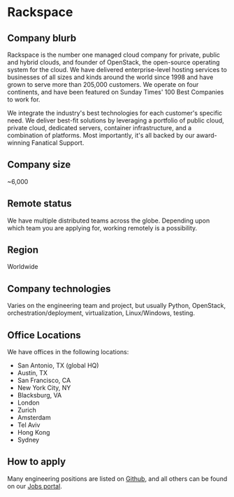 # Rackspace

## Company blurb

Rackspace is the number one managed cloud company for private, public and
hybrid clouds, and founder of OpenStack, the open-source operating system for
the cloud. We have delivered enterprise-level hosting services to businesses
of all sizes and kinds around the world since 1998 and have grown to serve
more than 205,000 customers. We operate on four continents, and have been
featured on Sunday Times' 100 Best Companies to work for.

We integrate the industry's best technologies for each customer's specific
need. We deliver best-fit solutions by leveraging a portfolio of public
cloud, private cloud, dedicated servers, container infrastructure, and a
combination of platforms. Most importantly, it's all backed by our
award-winning Fanatical Support.

## Company size

~6,000

## Remote status

We have multiple distributed teams across the globe. Depending upon which team
you are applying for, working remotely is a possibility.

## Region

Worldwide

## Company technologies

Varies on the engineering team and project, but usually Python, OpenStack,
orchestration/deployment, virtualization, Linux/Windows, testing.

## Office Locations

We have offices in the following locations:

- San Antonio, TX (global HQ)
- Austin, TX
- San Francisco, CA
- New York City, NY
- Blacksburg, VA
- London
- Zurich
- Amsterdam
- Tel Aviv
- Hong Kong
- Sydney

## How to apply

Many engineering positions are listed on [Github](https://github.com/rackspace/rackspace_jobs),
and all others can be found on our [Jobs portal](http://rackspace.jobs/).

